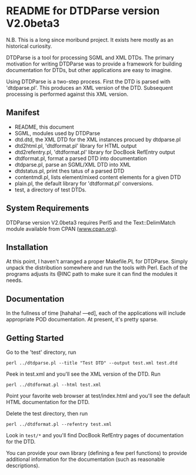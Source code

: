 # README for DTDParse version V2.0beta3

N.B. This is a long since moribund project. It exists here mostly
as an historical curiosity.

DTDParse is a tool for processing SGML and XML DTDs. The primary
motivation for writing DTDParse was to provide a framework for
building documentation for DTDs, but other applications are easy
to imagine.

Using DTDParse is a two-step process. First the DTD is parsed
with 'dtdparse.pl'. This produces an XML version of the DTD.
Subsequent processing is performed against this XML version.

## Manifest

* README, this document
* SGML, modules used by DTDParse
* dtd.dtd, the XML DTD for the XML instances procued by dtdparse.pl
* dtd2html.pl, 'dtdformat.pl' library for HTML output
* dtd2refentry.pl, 'dtdformat.pl' library for DocBook RefEntry output
* dtdformat.pl, format a parsed DTD into documentation
* dtdparse.pl, parse an SGML/XML DTD into XML
* dtdstatus.pl, print thes tatus of a parsed DTD
* contentmdl.pl, lists element/mixed content elements for a given DTD
* plain.pl, the default library for 'dtdformat.pl' conversions.
* test, a directory of test DTDs.

## System Requirements

DTDParse version V2.0beta3 requires Perl5 and the Text::DelimMatch
module available from CPAN (www.cpan.org).

## Installation

At this point, I haven't arranged a proper Makefile.PL for DTDParse.
Simply unpack the distribution somewhere and run the tools with Perl.
Each of the programs adjusts its @INC path to make sure it can find
the modules it needs.

## Documentation

In the fullness of time [hahaha! —ed], each of the applications will
include appropriate POD documentation. At present, it's pretty sparse.

## Getting Started

Go to the 'test' directory, run

````
perl ../dtdparse.pl --title "Test DTD" --output test.xml test.dtd
````

Peek in test.xml and you'll see the XML version of the DTD. Run

````
perl ../dtdformat.pl --html test.xml
````

Point your favorite web browser at test/index.html and you'll see the
default HTML documentation for the DTD.

Delete the test directory, then run

````
perl ../dtdformat.pl --refentry test.xml
````

Look in `test/*` and you'll find DocBook RefEntry pages of
documentation for the DTD.

You can provide your own library (defining a few perl functions)
to provide additional information for the documentation (such as
reasonable descriptions).
